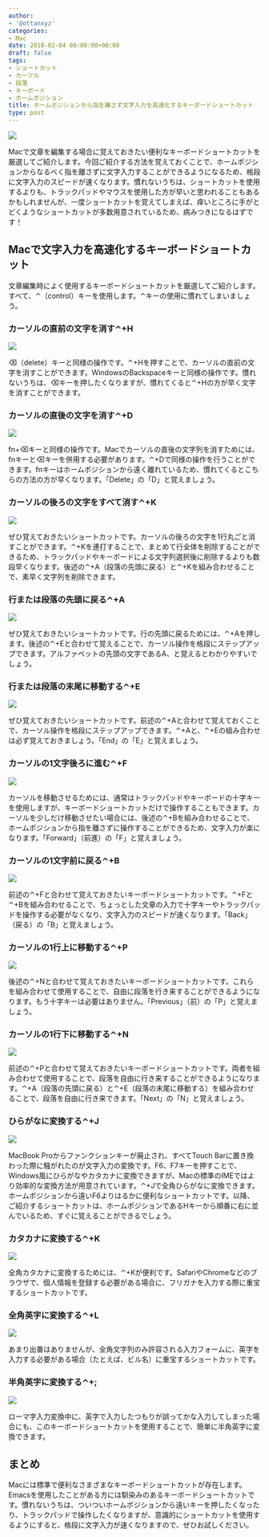 ```yaml
---
author:
- '@ottanxyz'
categories:
- Mac
date: 2018-02-04 00:00:00+00:00
draft: false
tags:
- ショートカット
- カーソル
- 段落
- キーボード
- ホームポジション
title: ホームポジションから指を離さず文字入力を高速化するキーボードショートカット
type: post
---
```


![](180204-5a76b5b628a72.jpg)

Macで文章を編集する場合に覚えておきたい便利なキーボードショートカットを厳選してご紹介します。今回ご紹介する方法を覚えておくことで、ホームポジションからなるべく指を離さずに文字入力することができるようになるため、格段に文字入力のスピードが速くなります。慣れないうちは、ショートカットを使用するよりも、トラックパッドやマウスを使用した方が早いと思われることもあるかもしれませんが、一度ショートカットを覚えてしまえば、痒いところに手がとどくようなショートカットが多数用意されているため、病みつきになるはずです！

## Macで文字入力を高速化するキーボードショートカット

文章編集時によく使用するキーボードショートカットを厳選してご紹介します。すべて、⌃（control）キーを使用します。⌃キーの使用に慣れてしまいましょう。

### カーソルの直前の文字を消す⌃+H

![](180204-5a76b5c1dcdd2.gif)

⌫（delete）キーと同様の操作です。⌃+Hを押すことで、カーソルの直前の文字を消すことができます。WindowsのBackspaceキーと同様の操作です。慣れないうちは、⌫キーを押したくなりますが、慣れてくると⌃+Hの方が早く文字を消すことができます。

### カーソルの直後の文字を消す⌃+D

![](180204-5a76b5cdb1b01.gif)

fn+⌫キーと同様の操作です。Macでカーソルの直後の文字列を消すためには、fnキーと⌫キーを併用する必要があります。⌃+Dで同様の操作を行うことができます。fnキーはホームポジションから遠く離れているため、慣れてくるとこちらの方法の方が早くなります。「Delete」の「D」と覚えましょう。

### カーソルの後ろの文字をすべて消す⌃+K

![](180204-5a76b5d403a31.gif)

ぜひ覚えておきたいショートカットです。カーソルの後ろの文字を1行丸ごと消すことができます。⌃+Kを連打することで、まとめて行全体を削除することができるため、トラックパッドやキーボードによる文字列選択後に削除するよりも数段早くなります。後述の⌃+A（段落の先頭に戻る）と⌃+Kを組み合わせることで、素早く文字列を削除できます。

### 行または段落の先頭に戻る⌃+A

![](180204-5a76b5dac86f0.gif)

ぜひ覚えておきたいショートカットです。行の先頭に戻るためには、⌃+Aを押します。後述の⌃+Eと合わせて覚えることで、カーソル操作を格段にステップアップできます。アルファベットの先頭の文字であるA、と覚えるとわかりやすいでしょう。

### 行または段落の末尾に移動する⌃+E

![](180204-5a76b5e196a6a.gif)

ぜひ覚えておきたいショートカットです。前述の⌃+Aと合わせて覚えておくことで、カーソル操作を格段にステップアップできます。⌃+Aと、⌃+Eの組み合わせは必ず覚えておきましょう。「End」の「E」と覚えましょう。

### カーソルの1文字後ろに進む⌃+F

![](180204-5a76b5e821f87.gif)

カーソルを移動させるためには、通常はトラックパッドやキーボードの十字キーを使用しますが、キーボードショートカットだけで操作することもできます。カーソルを少しだけ移動させたい場合には、後述の⌃+Bを組み合わせることで、ホームポジションから指を離さずに操作することができるため、文字入力が楽になります。「Forward」（前進）の「F」と覚えましょう。

### カーソルの1文字前に戻る⌃+B

![](180204-5a76c0ae98636.gif)

前述の⌃+Fと合わせて覚えておきたいキーボードショートカットです。⌃+Fと⌃+Bを組み合わせることで、ちょっとした文章の入力で十字キーやトラックパッドを操作する必要がなくなり、文字入力のスピードが速くなります。「Back」（戻る）の「B」と覚えましょう。

### カーソルの1行上に移動する⌃+P

![](180204-5a76b5f6debc9.gif)

後述の⌃+Nと合わせて覚えておきたいキーボードショートカットです。これらを組み合わせて使用することで、自由に段落を行き来することができるようになります。もう十字キーは必要はありません。「Previous」（前）の「P」と覚えましょう。

### カーソルの1行下に移動する⌃+N

![](180204-5a76c17b35e61.gif)

前述の⌃+Pと合わせて覚えておきたいキーボードショートカットです。両者を組み合わせて使用することで、段落を自由に行き来することができるようになります。⌃+A（段落の先頭に戻る）と⌃+E（段落の末尾に移動する）を組み合わせることで、段落を自由に行き来できます。「Next」の「N」と覚えましょう。

### ひらがなに変換する⌃+J

![](180204-5a76b60e8ad34.gif)

MacBook Proからファンクションキーが廃止され、すべてTouch Barに置き換わった際に騒がれたのが文字入力の変換です。F6、F7キーを押すことで、Windows風にひらがなやカタカナに変換できますが、Macの標準のIMEではより効率的な変換方法が用意されています。⌃+Jで全角ひらがなに変換できます。ホームポジションから遠いF6よりはるかに便利なショートカットです。以降、ご紹介するショートカットは、ホームポジションであるHキーから順番に右に並んでいるため、すぐに覚えることができるでしょう。

### カタカナに変換する⌃+K

![](180204-5a76b61798c55.gif)

全角カタカナに変換するためには、⌃+Kが便利です。SafariやChromeなどのブラウザで、個人情報を登録する必要がある場合に、フリガナを入力する際に重宝するショートカットです。

### 全角英字に変換する⌃+L

![](180204-5a76b6226aa95.gif)

あまり出番はありませんが、全角文字列のみ許容される入力フォームに、英字を入力する必要がある場合（たとえば、ビル名）に重宝するショートカットです。

### 半角英字に変換する⌃+;

![](180204-5a76b62a6ba97.gif)

ローマ字入力変換中に、英字で入力したつもりが誤ってかな入力してしまった場合にも、このキーボードショートカットを使用することで、簡単に半角英字に変換できます。

## まとめ

Macには標準で便利なさまざまなキーボードショートカットが存在します。Emacsを使用したことがある方には馴染みのあるキーボードショートカットです。慣れないうちは、ついついホームポジションから遠いキーを押したくなったり、トラックパッドで操作したくなりますが、意識的にショートカットを使用するようにすると、格段に文字入力が速くなりますので、ぜひお試しください。